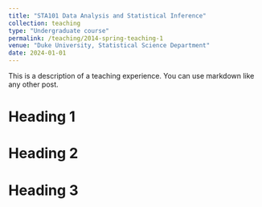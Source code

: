 ```yaml
---
title: "STA101 Data Analysis and Statistical Inference"
collection: teaching
type: "Undergraduate course"
permalink: /teaching/2014-spring-teaching-1
venue: "Duke University, Statistical Science Department"
date: 2024-01-01
---
```


This is a description of a teaching experience. You can use markdown like any other post.

Heading 1
======

Heading 2
======

Heading 3
======
